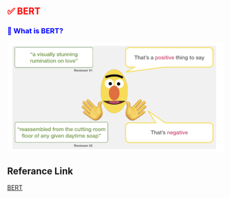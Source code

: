 <h2 style="color:red;">✅ BERT</h2>

<h3 style="color:blue;">📌 What is BERT?</h3>



![alt text](../images/BERT1.png)




## Referance Link

[BERT](https://jalammar.github.io/a-visual-guide-to-using-bert-for-the-first-time/)